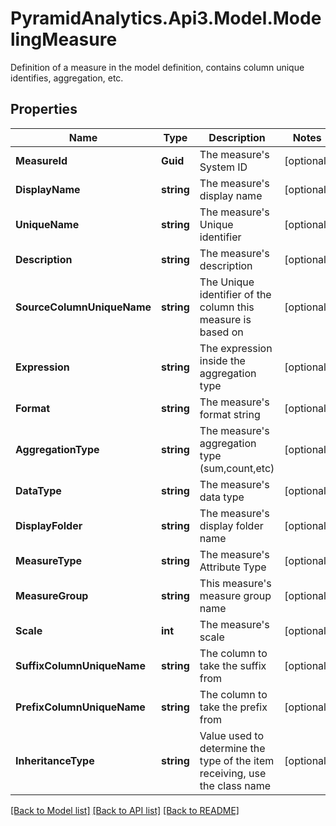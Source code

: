 # PyramidAnalytics.Api3.Model.ModelingMeasure
Definition of a measure in the model definition, contains column unique identifies, aggregation, etc. 

## Properties

Name | Type | Description | Notes
------------ | ------------- | ------------- | -------------
**MeasureId** | **Guid** | The measure&#39;s System ID | [optional] 
**DisplayName** | **string** | The measure&#39;s display name | [optional] 
**UniqueName** | **string** | The measure&#39;s Unique identifier | [optional] 
**Description** | **string** | The measure&#39;s description | [optional] 
**SourceColumnUniqueName** | **string** | The Unique identifier of the column this measure is based on | [optional] 
**Expression** | **string** | The expression inside the aggregation type | [optional] 
**Format** | **string** | The measure&#39;s format string | [optional] 
**AggregationType** | **string** | The measure&#39;s aggregation type (sum,count,etc) | [optional] 
**DataType** | **string** | The measure&#39;s data type | [optional] 
**DisplayFolder** | **string** | The measure&#39;s display folder name | [optional] 
**MeasureType** | **string** | The measure&#39;s Attribute Type | [optional] 
**MeasureGroup** | **string** | This measure&#39;s measure group name | [optional] 
**Scale** | **int** | The measure&#39;s scale | [optional] 
**SuffixColumnUniqueName** | **string** | The column to take the suffix from | [optional] 
**PrefixColumnUniqueName** | **string** | The column to take the prefix from | [optional] 
**InheritanceType** | **string** | Value used to determine the type of the item receiving, use the class name | [optional] 

[[Back to Model list]](../README.md#documentation-for-models) [[Back to API list]](../README.md#documentation-for-api-endpoints) [[Back to README]](../README.md)

